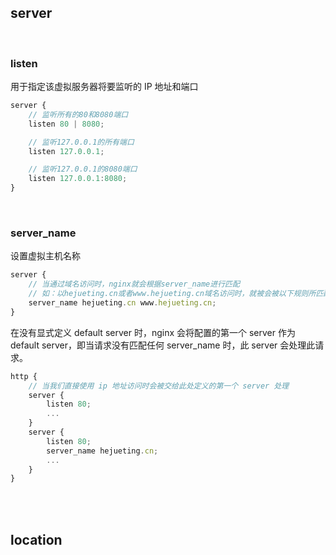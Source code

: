 ## server

</br>

### listen

用于指定该虚拟服务器将要监听的 IP 地址和端口

```js
server {
    // 监听所有的80和8080端口
    listen 80 | 8080;

    // 监听127.0.0.1的所有端口
    listen 127.0.0.1;

    // 监听127.0.0.1的8080端口
    listen 127.0.0.1:8080;
}
```

</br>

### server_name

设置虚拟主机名称

```js
server {
    // 当通过域名访问时，nginx就会根据server_name进行匹配
    // 如：以hejueting.cn或者www.hejueting.cn域名访问时，就被会被以下规则所匹配；而通过test.cn访问就不会
    server_name hejueting.cn www.hejueting.cn;
}
```

在没有显式定义 default server 时，nginx 会将配置的第一个 server 作为 default server，即当请求没有匹配任何 server_name 时，此 server 会处理此请求。

```js
http {
    // 当我们直接使用 ip 地址访问时会被交给此处定义的第一个 server 处理
    server {
        listen 80;
        ...
    }
    server {
        listen 80;
        server_name hejueting.cn;
        ...
    }
}
```

</br>
</br>

## location

</br>
